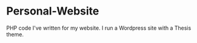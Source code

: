 Personal-Website
================

PHP code I've written for my website. I run a Wordpress site with a Thesis theme.